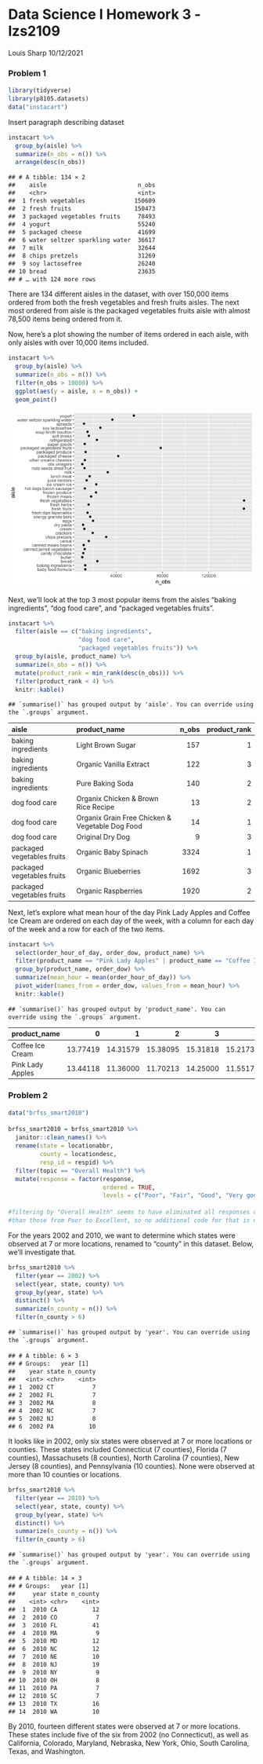 Data Science I Homework 3 - lzs2109
================
Louis Sharp
10/12/2021

### **Problem 1**

``` r
library(tidyverse)
library(p8105.datasets)
data("instacart")
```

Insert paragraph describing dataset

``` r
instacart %>% 
  group_by(aisle) %>% 
  summarize(n_obs = n()) %>% 
  arrange(desc(n_obs))
```

    ## # A tibble: 134 × 2
    ##    aisle                          n_obs
    ##    <chr>                          <int>
    ##  1 fresh vegetables              150609
    ##  2 fresh fruits                  150473
    ##  3 packaged vegetables fruits     78493
    ##  4 yogurt                         55240
    ##  5 packaged cheese                41699
    ##  6 water seltzer sparkling water  36617
    ##  7 milk                           32644
    ##  8 chips pretzels                 31269
    ##  9 soy lactosefree                26240
    ## 10 bread                          23635
    ## # … with 124 more rows

There are 134 different aisles in the dataset, with over 150,000 items
ordered from both the fresh vegetables and fresh fruits aisles. The next
most ordered from aisle is the packaged vegetables fruits aisle with
almost 78,500 items being ordered from it.

Now, here’s a plot showing the number of items ordered in each aisle,
with only aisles with over 10,000 items included.

``` r
instacart %>% 
  group_by(aisle) %>% 
  summarize(n_obs = n()) %>% 
  filter(n_obs > 10000) %>% 
  ggplot(aes(y = aisle, x = n_obs)) + 
  geom_point()
```

![](p8105_hw3_lzs2109_files/figure-gfm/unnamed-chunk-3-1.png)<!-- -->

Next, we’ll look at the top 3 most popular items from the aisles “baking
ingredients”, “dog food care”, and “packaged vegetables fruits”.

``` r
instacart %>% 
  filter(aisle == c("baking ingredients",
                    "dog food care",
                    "packaged vegetables fruits")) %>% 
  group_by(aisle, product_name) %>% 
  summarize(n_obs = n()) %>% 
  mutate(product_rank = min_rank(desc(n_obs))) %>% 
  filter(product_rank < 4) %>% 
  knitr::kable()
```

    ## `summarise()` has grouped output by 'aisle'. You can override using the `.groups` argument.

| aisle                      | product\_name                                   | n\_obs | product\_rank |
|:---------------------------|:------------------------------------------------|-------:|--------------:|
| baking ingredients         | Light Brown Sugar                               |    157 |             1 |
| baking ingredients         | Organic Vanilla Extract                         |    122 |             3 |
| baking ingredients         | Pure Baking Soda                                |    140 |             2 |
| dog food care              | Organix Chicken & Brown Rice Recipe             |     13 |             2 |
| dog food care              | Organix Grain Free Chicken & Vegetable Dog Food |     14 |             1 |
| dog food care              | Original Dry Dog                                |      9 |             3 |
| packaged vegetables fruits | Organic Baby Spinach                            |   3324 |             1 |
| packaged vegetables fruits | Organic Blueberries                             |   1692 |             3 |
| packaged vegetables fruits | Organic Raspberries                             |   1920 |             2 |

Next, let’s explore what mean hour of the day Pink Lady Apples and
Coffee Ice Cream are ordered on each day of the week, with a column for
each day of the week and a row for each of the two items.

``` r
instacart %>% 
  select(order_hour_of_day, order_dow, product_name) %>% 
  filter(product_name == "Pink Lady Apples" | product_name == "Coffee Ice Cream") %>% 
  group_by(product_name, order_dow) %>% 
  summarize(mean_hour = mean(order_hour_of_day)) %>% 
  pivot_wider(names_from = order_dow, values_from = mean_hour) %>% 
  knitr::kable()
```

    ## `summarise()` has grouped output by 'product_name'. You can override using the `.groups` argument.

| product\_name    |        0 |        1 |        2 |        3 |        4 |        5 |        6 |
|:-----------------|---------:|---------:|---------:|---------:|---------:|---------:|---------:|
| Coffee Ice Cream | 13.77419 | 14.31579 | 15.38095 | 15.31818 | 15.21739 | 12.26316 | 13.83333 |
| Pink Lady Apples | 13.44118 | 11.36000 | 11.70213 | 14.25000 | 11.55172 | 12.78431 | 11.93750 |

### **Problem 2**

``` r
data("brfss_smart2010")

brfss_smart2010 = brfss_smart2010 %>% 
  janitor::clean_names() %>% 
  rename(state = locationabbr,
         county = locationdesc,
         resp_id = respid) %>% 
  filter(topic == "Overall Health") %>% 
  mutate(response = factor(response, 
                           ordered = TRUE, 
                           levels = c("Poor", "Fair", "Good", "Very good", "Excellent")))

#filtering by "Overall Health" seems to have eliminated all responses other
#than those from Poor to Excellent, so no additional code for that is needed.
```

For the years 2002 and 2010, we want to determine which states were
observed at 7 or more locations, renamed to “county” in this dataset.
Below, we’ll investigate that.

``` r
brfss_smart2010 %>% 
  filter(year == 2002) %>% 
  select(year, state, county) %>% 
  group_by(year, state) %>% 
  distinct() %>% 
  summarize(n_county = n()) %>% 
  filter(n_county > 6)
```

    ## `summarise()` has grouped output by 'year'. You can override using the `.groups` argument.

    ## # A tibble: 6 × 3
    ## # Groups:   year [1]
    ##    year state n_county
    ##   <int> <chr>    <int>
    ## 1  2002 CT           7
    ## 2  2002 FL           7
    ## 3  2002 MA           8
    ## 4  2002 NC           7
    ## 5  2002 NJ           8
    ## 6  2002 PA          10

It looks like in 2002, only six states were observed at 7 or more
locations or counties. These states included Connecticut (7 counties),
Florida (7 counties), Massachusets (8 counties), North Carolina (7
counties), New Jersey (8 counties), and Pennsylvania (10 counties). None
were observed at more than 10 counties or locations.

``` r
brfss_smart2010 %>% 
  filter(year == 2010) %>% 
  select(year, state, county) %>% 
  group_by(year, state) %>% 
  distinct() %>% 
  summarize(n_county = n()) %>% 
  filter(n_county > 6)
```

    ## `summarise()` has grouped output by 'year'. You can override using the `.groups` argument.

    ## # A tibble: 14 × 3
    ## # Groups:   year [1]
    ##     year state n_county
    ##    <int> <chr>    <int>
    ##  1  2010 CA          12
    ##  2  2010 CO           7
    ##  3  2010 FL          41
    ##  4  2010 MA           9
    ##  5  2010 MD          12
    ##  6  2010 NC          12
    ##  7  2010 NE          10
    ##  8  2010 NJ          19
    ##  9  2010 NY           9
    ## 10  2010 OH           8
    ## 11  2010 PA           7
    ## 12  2010 SC           7
    ## 13  2010 TX          16
    ## 14  2010 WA          10

By 2010, fourteen different states were observed at 7 or more locations.
These states include five of the six from 2002 (no Connecticut), as well
as California, Colorado, Maryland, Nebraska, New York, Ohio, South
Carolina, Texas, and Washington.
